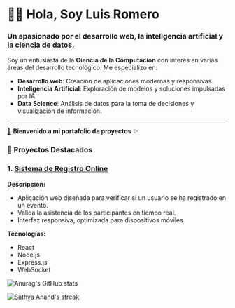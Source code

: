 # 👨‍💻 **Hola, Soy Luis Romero**  
### Un apasionado por el desarrollo web, la inteligencia artificial y la ciencia de datos.

Soy un entusiasta de la **Ciencia de la Computación** con interés en varias áreas del desarrollo tecnológico. Me especializo en:
- **Desarrollo web**: Creación de aplicaciones modernas y responsivas.
- **Inteligencia Artificial**: Exploración de modelos y soluciones impulsadas por IA.
- **Data Science**: Análisis de datos para la toma de decisiones y visualización de información.


---
[🔗](#) **Bienvenido a mi portafolio de proyectos** ✨
### 🌟 Proyectos Destacados

### 1. [Sistema de Registro Online](https://github.com/lromeror/RegisterPage)
**Descripción:**  
- Aplicación web diseñada para verificar si un usuario se ha registrado en un evento.  
- Valida la asistencia de los participantes en tiempo real.  
- Interfaz responsiva, optimizada para dispositivos móviles.  

**Tecnologías:**  
- React  
- Node.js  
- Express.js  
- WebSocket  





![Anurag's GitHub stats](https://github-readme-stats.vercel.app/api?username=lromeror&show_icons=true&theme=radical)






<p align="left">
  <a href="https://github.com/lromeror/github-readme-streak-stats">
    <img title="🔥 Get streak stats for your profile at git.io/streak-stats" alt="Sathya Anand's streak" src="https://github-readme-streak-stats.herokuapp.com/?user=lromeror&theme=monokai-metallian&hide_border=true"/>
  </a>
 </p>